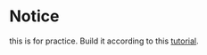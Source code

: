 #  Notice

this is for practice. Build it according to this [tutorial](https://www.youtube.com/watch?v=Pd90OTQiOaA).
